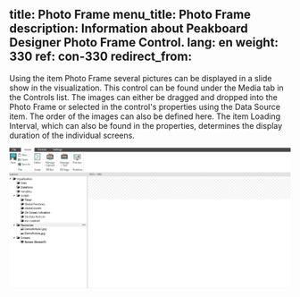 title: Photo Frame
menu_title: Photo Frame
description: Information about Peakboard Designer Photo Frame Control.
lang: en
weight: 330
ref: con-330
redirect_from:
---

Using the item Photo Frame several pictures can be displayed in a slide show in the visualization. 
This control can be found under the Media tab in the Controls list. 
The images can either be dragged and dropped into the Photo Frame or selected in the control's properties using the Data Source item.
The order of the images can also be defined here. 
The item Loading Interval, which can also be found in the properties, determines the display duration of the individual screens.

![image_1](/assets/images/Controls/photoframe/photoframe01.gif)